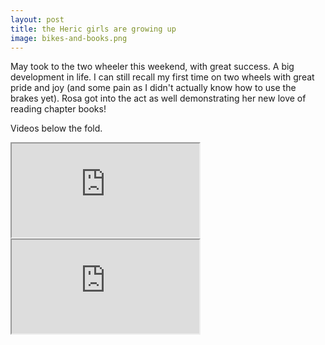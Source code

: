 ```yaml
---
layout: post
title: the Heric girls are growing up
image: bikes-and-books.png
---
```


May took to the two wheeler this weekend, with great success. A big development
in life. I can still recall my first time on two wheels with great pride and joy
(and some pain as I didn't actually know how to use the brakes yet). Rosa got
into the act as well demonstrating her new love of reading chapter books!

Videos below the fold.

<!--more-->

<iframe src="https://drive.google.com/file/d/0B0Xq-UY2zrWGd3dRSjlyYXFLNGM/preview" class="w-full mx-auto"></iframe>

<iframe src="https://drive.google.com/file/d/0B0Xq-UY2zrWGYXVFUEFhb2VIcWs/preview" class="w-full mx-auto"></iframe>
